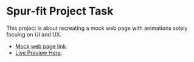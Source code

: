 # Spur-fit Project Task

This project is about recreating a mock web page with animations solely focuing on UI and UX.

- [Mock web page link](https://dribbble.com/shots/19807069-Ahead-app-redesign-concept).
- [Live Preview Here](https://spur-fit-task-tau.vercel.app/).
